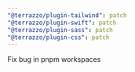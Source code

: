 ```yaml
---
"@terrazzo/plugin-tailwind": patch
"@terrazzo/plugin-swift": patch
"@terrazzo/plugin-sass": patch
"@terrazzo/plugin-css": patch
---
```


Fix bug in pnpm workspaces
